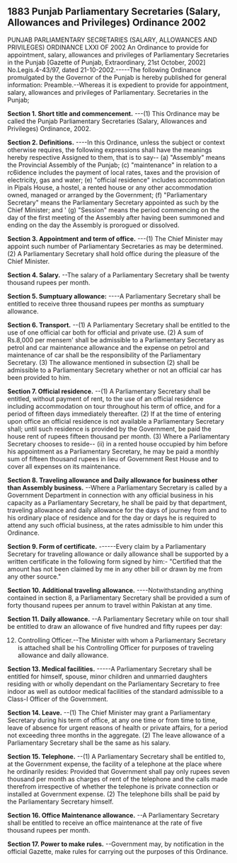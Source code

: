 ## 1883 Punjab Parliamentary Secretaries (Salary, Allowances and Privileges) Ordinance 2002
 
PUNJAB PARLIAMENTARY SECRETARIES (SALARY,
ALLOWANCES AND PRIVILEGES)
ORDINANCE LXXI OF 2002
An Ordinance to provide for appointment, salary, allowances and privileges of Parliamentary Secretaries in the Punjab
[Gazette of Punjab, Extraordinary, 21st October, 2002]
No.Legis.4-43/97, dated 21-10-2002.-----The following Ordinance promulgated by the Governor of the Punjab is hereby published for general information:
Preamble.--Whereas it is expedient to provide for appointment, salary, allowances and privileges of Parliamentary. Secretaries in the Punjab;

**Section 1. Short title and commencement.**
---(1) This Ordinance may be called the Punjab Parliamentary Secretaries (Salary, Allowances and Privileges) Ordinance, 2002.

 

**Section 2. Definitions.**
----In this Ordinance, unless the subject or context otherwise requires, the following expressions shall have the meanings hereby respective Assigned to them, that is to say--
   (a) "Assembly" means the Provincial Assembly of the Punjab;
   (c) "maintenance" in relation to a rc6idence includes the payment of local rates, taxes and the provision of electricity, gas and water;
   (e) "official residence" includes accommodation in Pipals House, a hostel, a rented house or any other accommodation owned, managed or arranged by the Government;
   (f) "Parliamentary Secretary" means the Parliamentary Secretary appointed as such by the Chief Minister; and '
   (g) "Session" means the period commencing on the day of the first meeting of the Assembly after having been summoned and ending on the day the Assembly is prorogued or dissolved.

 

**Section 3. Appointment and term of office.**
---(1) The Chief Minister may appoint such number of Parliamentary Secretaries as may be determined.
   (2) A Parliamentary Secretary shall hold office during the pleasure of the Chief Minister.

 

**Section 4. Salary.**
--The salary of a Parliamentary Secretary shall be twenty thousand rupees per month.

 

**Section 5. Sumptuary allowance:**
----A Parliamentary Secretary shall be entitled to receive three thousand rupees per months as sumptuary allowance.

 

**Section 6. Transport.**
--(1) A Parliamentary Secretary shall be entitled to the use of one official car both for official and private use.
   (2) A sum of Rs.8,000 per mensem' shall be admissible to a Parliamentary Secretary as petrol and car maintenance allowance and the expense on petrol and maintenance of car shall be the responsibility of the Parliamentary Secretary.
   (3) The allowance mentioned in subsection (2) shall be admissible to a Parliamentary Secretary whether or not an official car has been provided to him.

 

**Section 7. Official residence.**
--(1) A Parliamentary Secretary shall be entitled, without payment of rent, to the use of an official residence including accommodation on tour throughout his term of office, and for a period of fifteen days immediately thereafter.
   (2) If at the time of entering upon office an official residence is not available a Parliamentary Secretary shall; until such residence is provided by the Government, be paid the house rent of rupees fifteen thousand per month.
   (3) Where a Parliamentary Secretary chooses to reside--
   (ii) in a rented house occupied by him before his appointment as a Parliamentary Secretary,
   he may be paid a monthly sum of fifteen thousand rupees in lieu of Government Rest House and to cover all expenses on its maintenance.

 

**Section 8. Traveling allowance and Daily allowance for business other than Assembly business.**
--Where a Parliamentary Secretary is called by a Government Department in connection with any official business in his capacity as a Parliamentary Secretary, he shall be paid by that department, traveling allowance and daily allowance for the days of journey from and to his ordinary place of residence and for the day or days he is required to attend any such official business, at the rates admissible to him under this Ordinance.

 

**Section 9. Form of certificate.**
------Every claim by a Parliamentary Secretary for traveling allowance or daily allowance shall be supported by a written certificate in the following form signed by him:-
   "Certified that the amount has not been claimed by me in any other bill or drawn by me from any other source."

 

**Section 10. Additional traveling allowance.**
----Notwithstanding anything contained in section 8, a Parliamentary Secretary shall be provided a sum of forty thousand rupees per annum to travel within Pakistan at any time.

 

**Section 11. Daily allowance.**
--A Parliamentary Secretary while on tour shall be entitled to draw an allowance of five hundred and fifty rupees per day:

 

12. Controlling Officer.--The Minister with whom a Parliamentary Secretary is attached shall be his Controlling Officer for purposes of traveling allowance and daily allowance.

 

**Section 13. Medical facilities.**
-----A Parliamentary Secretary shall be entitled for himself, spouse, minor children and unmarried daughters residing with or wholly dependant on the Parliamentary Secretary to free indoor as well as outdoor medical facilities of the standard admissible to a Class-I Officer of the Government.

 

**Section 14. Leave.**
--(1) The Chief Minister may grant a Parliamentary Secretary during his term of office, at any one time or from time to time, leave of absence for urgent reasons of health or private affairs, for a period not exceeding three months in the aggregate.
    (2) The leave allowance of a Parliamentary Secretary shall be the same as his salary.

 

**Section 15. Telephone.**
--(1) A Parliamentary Secretary shall be entitled to, at the Government expense, the facility of a telephone at the place where he ordinarily resides:
    Provided that Government shall pay only rupees seven thousand per month as charges of rent of the telephone and the calls made therefrom irrespective of whether the telephone is private connection or installed at Government expense.
    (2) The telephone bills shall be paid by the Parliamentary Secretary himself.

 

**Section 16. Office Maintenance allowance.**
--A Parliamentary Secretary shall be entitled to receive an office maintenance at the rate of five thousand rupees per month.

 

**Section 17. Power to make rules.**
--Government may, by notification in the official Gazette, make rules for carrying out the purposes of this Ordinance.


